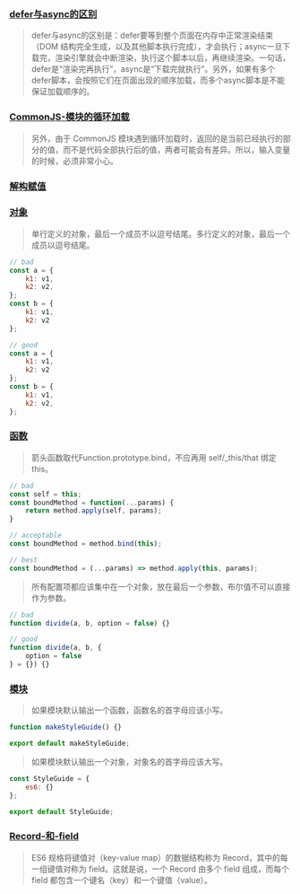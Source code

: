 ### [defer与async的区别](https://es6.ruanyifeng.com/?search=defer&x=0&y=0#docs/module-loader#%E4%BC%A0%E7%BB%9F%E6%96%B9%E6%B3%95)

> defer与async的区别是：defer要等到整个页面在内存中正常渲染结束（DOM 结构完全生成，以及其他脚本执行完成），才会执行；async一旦下载完，渲染引擎就会中断渲染，执行这个脚本以后，再继续渲染。一句话，defer是“渲染完再执行”，async是“下载完就执行”。另外，如果有多个defer脚本，会按照它们在页面出现的顺序加载，而多个async脚本是不能保证加载顺序的。

### [CommonJS-模块的循环加载](https://es6.ruanyifeng.com/?search=defer&x=0&y=0#docs/module-loader#CommonJS-%E6%A8%A1%E5%9D%97%E7%9A%84%E5%BE%AA%E7%8E%AF%E5%8A%A0%E8%BD%BD)

> 另外，由于 CommonJS 模块遇到循环加载时，返回的是当前已经执行的部分的值，而不是代码全部执行后的值，两者可能会有差异。所以，输入变量的时候，必须非常小心。

### [解构赋值](https://es6.ruanyifeng.com/?search=defer&x=0&y=0#docs/style#%E8%A7%A3%E6%9E%84%E8%B5%8B%E5%80%BC)

### [对象](https://es6.ruanyifeng.com/?search=defer&x=0&y=0#docs/style#%E5%AF%B9%E8%B1%A1)

> 单行定义的对象，最后一个成员不以逗号结尾。多行定义的对象，最后一个成员以逗号结尾。

```js
// bad
const a = {
    k1: v1,
    k2: v2,
};
const b = {
    k1: v1,
    k2: v2
};

// good
const a = {
    k1: v1,
    k2: v2
};
const b = {
    k1: v1,
    k2: v2,
};
```

### [函数](https://es6.ruanyifeng.com/?search=defer&x=0&y=0#docs/style#%E5%87%BD%E6%95%B0)

> 箭头函数取代Function.prototype.bind，不应再用 self/_this/that 绑定 this。

```js
// bad
const self = this;
const boundMethod = function(...params) {
    return method.apply(self, params);
}

// acceptable
const boundMethod = method.bind(this);

// best
const boundMethod = (...params) => method.apply(this, params);
```

> 所有配置项都应该集中在一个对象，放在最后一个参数，布尔值不可以直接作为参数。

```js
// bad
function divide(a, b, option = false) {}

// good
function divide(a, b, {
    option = false
} = {}) {}
```

### [模块](https://es6.ruanyifeng.com/?search=defer&x=0&y=0#docs/style#%E6%A8%A1%E5%9D%97)

> 如果模块默认输出一个函数，函数名的首字母应该小写。

```js
function makeStyleGuide() {}

export default makeStyleGuide;
```

> 如果模块默认输出一个对象，对象名的首字母应该大写。

```js
const StyleGuide = {
    es6: {}
};

export default StyleGuide;
```

### [Record-和-field](https://es6.ruanyifeng.com/?search=defer&x=0&y=0#docs/spec#Record-%E5%92%8C-field)

> ES6 规格将键值对（key-value map）的数据结构称为 Record，其中的每一组键值对称为 field。这就是说，一个 Record 由多个 field 组成，而每个 field 都包含一个键名（key）和一个键值（value）。
